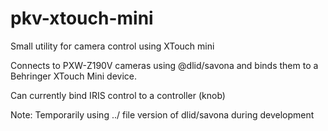# pkv-xtouch-mini
Small utility for camera control using XTouch mini

Connects to  PXW-Z190V cameras using @dlid/savona and binds them to a Behringer XTouch Mini device.

Can currently bind IRIS control to a controller (knob)

Note: Temporarily using ../ file version of dlid/savona during development
